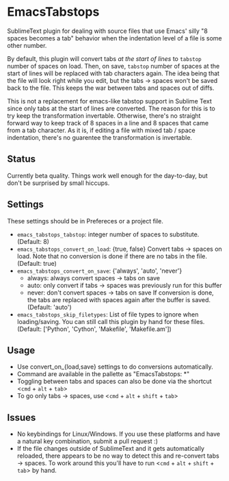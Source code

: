 EmacsTabstops
=============

SublimeText plugin for dealing with source files that use Emacs' silly "8 spaces becomes a tab" behavior when the indentation level of a file is some other number.

By default, this plugin will convert tabs *at the start of lines* to `tabstop` number of spaces on load. Then, on save, `tabstop` number of spaces at the start of lines will be replaced with tab characters again. The idea being that the file will look right while you edit, but the tabs -> spaces won't be saved back to the file. This keeps the war between tabs and spaces out of diffs.

This is not a replacement for emacs-like tabstop support in Sublime Text since only tabs at the start of lines are converted. The reason for this is to try keep the transformation invertable. Otherwise, there's no straight forward way to keep track of 8 spaces in a line and 8 spaces that came from a tab character. As it is, if editing a file with mixed tab / space indentation, there's no guarentee the transformation is invertable.

Status
------

Currently beta quality. Things work well enough for the day-to-day, but don't be surprised by small hiccups.

Settings
--------

These settings should be in Prefereces or a project file.

  - `emacs_tabstops_tabstop`: integer number of spaces to substitute. (Default: 8)
  - `emacs_tabstops_convert_on_load`: {true, false} Convert tabs -> spaces on load. Note that no conversion is done if there are no tabs in the file. (Default: true)
  - `emacs_tabstops_convert_on_save`: {'always', 'auto', 'never'}
    + always: always convert spaces -> tabs on save
    + auto: only convert if tabs -> spaces was previously run for this buffer
    + never: don't convert spaces -> tabs on save
    If conversion is done, the tabs are replaced with spaces again after the buffer is saved. (Default: 'auto')
  - `emacs_tabstops_skip_filetypes`: List of file types to ignore when loading/saving. You can still call this plugin by hand for these files. (Default: ['Python', 'Cython', 'Makefile', 'Makefile.am'])

Usage
-----

  - Use convert_on_{load,save} settings to do conversions automatically.
  - Command are available in the pallette as "EmacsTabstops: *"
  - Toggling between tabs and spaces can also be done via the shortcut <`cmd` + `alt` + `tab`>
  - To go only tabs -> spaces, use <`cmd` + `alt` + `shift` + `tab`>

Issues
------

  - No keybindings for Linux/Windows. If you use these platforms and have a natural key combination, submit a pull request :)
  - If the file changes outside of SublimeText and it gets automatically reloaded, there appears to be no way to detect this and re-convert tabs -> spaces. To work around this you'll have to run <`cmd` + `alt` + `shift` + `tab`> by hand.
